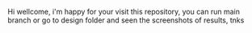 Hi wellcome, i'm happy for your visit this repository, you can run main branch or go to design folder and seen the screenshots of results, tnks
